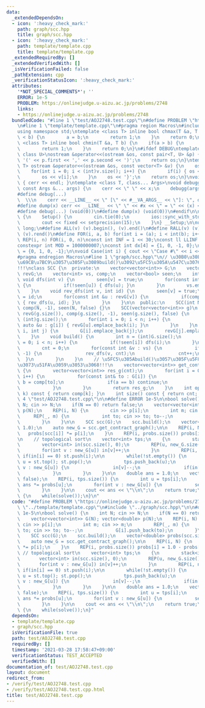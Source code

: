 ```yaml
---
data:
  _extendedDependsOn:
  - icon: ':heavy_check_mark:'
    path: graph/scc.hpp
    title: graph/scc.hpp
  - icon: ':heavy_check_mark:'
    path: template/template.cpp
    title: template/template.cpp
  _extendedRequiredBy: []
  _extendedVerifiedWith: []
  _isVerificationFailed: false
  _pathExtension: cpp
  _verificationStatusIcon: ':heavy_check_mark:'
  attributes:
    '*NOT_SPECIAL_COMMENTS*': ''
    ERROR: 1e-5
    PROBLEM: https://onlinejudge.u-aizu.ac.jp/problems/2748
    links:
    - https://onlinejudge.u-aizu.ac.jp/problems/2748
  bundledCode: "#line 1 \"test/AOJ2748.test.cpp\"\n#define PROBLEM \"https://onlinejudge.u-aizu.ac.jp/problems/2748\"\
    \n#line 1 \"template/template.cpp\"\n#pragma region Macros\n#include <bits/stdc++.h>\n\
    using namespace std;\ntemplate <class T> inline bool chmax(T &a, T b) {\n    if(a\
    \ < b) {\n        a = b;\n        return 1;\n    }\n    return 0;\n}\ntemplate\
    \ <class T> inline bool chmin(T &a, T b) {\n    if(a > b) {\n        a = b;\n\
    \        return 1;\n    }\n    return 0;\n}\n#ifdef DEBUG\ntemplate <class T,\
    \ class U>\nostream &operator<<(ostream &os, const pair<T, U> &p) {\n    os <<\
    \ '(' << p.first << ',' << p.second << ')';\n    return os;\n}\ntemplate <class\
    \ T> ostream &operator<<(ostream &os, const vector<T> &v) {\n    os << '{';\n\
    \    for(int i = 0; i < (int)v.size(); i++) {\n        if(i) { os << ','; }\n\
    \        os << v[i];\n    }\n    os << '}';\n    return os;\n}\nvoid debugg()\
    \ { cerr << endl; }\ntemplate <class T, class... Args>\nvoid debugg(const T &x,\
    \ const Args &... args) {\n    cerr << \" \" << x;\n    debugg(args...);\n}\n\
    #define debug(...)                                                           \
    \  \\\n    cerr << __LINE__ << \" [\" << #__VA_ARGS__ << \"]: \", debugg(__VA_ARGS__)\n\
    #define dump(x) cerr << __LINE__ << \" \" << #x << \" = \" << (x) << endl\n#else\n\
    #define debug(...) (void(0))\n#define dump(x) (void(0))\n#endif\n\nstruct Setup\
    \ {\n    Setup() {\n        cin.tie(0);\n        ios::sync_with_stdio(false);\n\
    \        cout << fixed << setprecision(15);\n    }\n} __Setup;\n\nusing ll = long\
    \ long;\n#define ALL(v) (v).begin(), (v).end()\n#define RALL(v) (v).rbegin(),\
    \ (v).rend()\n#define FOR(i, a, b) for(int i = (a); i < int(b); i++)\n#define\
    \ REP(i, n) FOR(i, 0, n)\nconst int INF = 1 << 30;\nconst ll LLINF = 1LL << 60;\n\
    constexpr int MOD = 1000000007;\nconst int dx[4] = {1, 0, -1, 0};\nconst int dy[4]\
    \ = {0, 1, 0, -1};\n\nvoid Case(int i) { cout << \"Case #\" << i << \": \"; }\n\
    #pragma endregion Macros\n#line 1 \"graph/scc.hpp\"\n// \u30B0\u30E9\u30D5\u3092\
    \u69CB\u7BC9\u3057\u305F\u3089build()\u3092\u5FC5\u305A\u547C\u3076\u3053\u3068\
    !!!\nclass SCC {\n  private:\n    vector<vector<int>> G;\n    vector<vector<int>>\
    \ revG;\n    vector<int> vs, comp;\n    vector<bool> seen;\n    int cnt;\n   \
    \ void dfs(int v) {\n        seen[v] = true;\n        for(const int &u : G[v])\
    \ {\n            if(!seen[u]) { dfs(u); }\n        }\n        vs.emplace_back(v);\n\
    \    }\n    void rev_dfs(int v, int id) {\n        seen[v] = true;\n        comp[v]\
    \ = id;\n        for(const int &u : revG[v]) {\n            if(comp[u] == -1)\
    \ { rev_dfs(u, id); }\n        }\n    }\n\n  public:\n    SCC(int N) : G(N), revG(N),\
    \ comp(N, -1), seen(N, false) {}\n    SCC(vector<vector<int>> g)\n        : G(g),\
    \ revG(g.size()), comp(g.size(), -1), seen(g.size(), false) {\n        int n =\
    \ (int)g.size();\n        for(int i = 0; i < n; i++) {\n            for(const\
    \ auto &u : g[i]) { revG[u].emplace_back(i); }\n        }\n    }\n    void add_edge(int\
    \ i, int j) {\n        G[i].emplace_back(j);\n        revG[j].emplace_back(i);\n\
    \    }\n    void build() {\n        int n = (int)G.size();\n        for(int i\
    \ = 0; i < n; i++) {\n            if(!seen[i]) dfs(i);\n        }\n        reverse(ALL(vs));\n\
    \        cnt = 0;\n        for(const int &v : vs) {\n            if(comp[v] ==\
    \ -1) {\n                rev_dfs(v, cnt);\n                cnt++;\n          \
    \  }\n        }\n    }\n    // \u5FC5\u305Abuild()\u3057\u305F\u5F8C\u306B\u547C\
    \u3073\u51FA\u3059\u3053\u3068!!!\n    vector<vector<int>> get_contract_graph()\
    \ {\n        vector<vector<int>> res_g(cnt);\n        for(int i = 0; i < int(G.size());\
    \ i++) {\n            for(const int& to : G[i]) {\n                int a = comp[i],\
    \ b = comp[to];\n                if(a == b) continue;\n                res_g[a].push_back(b);\n\
    \            }\n        }\n        return res_g;\n    }\n    int operator[](int\
    \ k) const { return comp[k]; }\n    int size() const { return cnt; }\n};\n#line\
    \ 4 \"test/AOJ2748.test.cpp\"\n\n#define ERROR 1e-5\n\nbool solve() {\n    int\
    \ N; cin >> N;\n    if(N == 0) return false;\n    vector<vector<int>> G(N); vector<double>\
    \ p(N);\n    REP(i, N) {\n        cin >> p[i];\n        int m; cin >> m;\n   \
    \     REP(_, m) {\n            int to; cin >> to; to--;\n            G[i].push_back(to);\n\
    \        }\n    }\n\n    SCC scc(G);\n    scc.build();\n    vector<double> probs(scc.size(),\
    \ 1.0);\n    auto new_G = scc.get_contract_graph();\n\n    REP(i, N) {\n     \
    \   probs[scc[i]] *= p[i];\n    }\n    REP(i, probs.size()) probs[i] = 1.0 - probs[i];\n\
    \n    // topological sort\n    vector<int> tps;\n    {\n        stack<int> st;\n\
    \        vector<int> in(scc.size(), 0);\n        REP(u, new_G.size()) {\n    \
    \        for(int v : new_G[u]) in[v]++;\n        }\n        REP(i, new_G.size())\
    \ if(in[i] == 0) st.push(i);\n\n        while(!st.empty()) {\n            int\
    \ u = st.top(); st.pop();\n            tps.push_back(u);\n            for(int\
    \ v : new_G[u]) {\n                in[v]--;\n                if(in[v] == 0) st.push(v);\n\
    \            }\n        }\n    }\n\n    double ans = 1.0;\n    vector<bool> seen(tps.size(),\
    \ false);\n    REP(i, tps.size()) {\n        int u = tps[i];\n        if(!seen[u])\
    \ ans *= probs[u];\n        for(int v : new_G[u]) {\n            seen[v] = true;\n\
    \        }\n    }\n\n    cout << ans << \"\\n\";\n    return true;\n}\n\nint main()\
    \ {\n    while(solve());\n}\n"
  code: "#define PROBLEM \"https://onlinejudge.u-aizu.ac.jp/problems/2748\"\n#include\
    \ \"../template/template.cpp\"\n#include \"../graph/scc.hpp\"\n\n#define ERROR\
    \ 1e-5\n\nbool solve() {\n    int N; cin >> N;\n    if(N == 0) return false;\n\
    \    vector<vector<int>> G(N); vector<double> p(N);\n    REP(i, N) {\n       \
    \ cin >> p[i];\n        int m; cin >> m;\n        REP(_, m) {\n            int\
    \ to; cin >> to; to--;\n            G[i].push_back(to);\n        }\n    }\n\n\
    \    SCC scc(G);\n    scc.build();\n    vector<double> probs(scc.size(), 1.0);\n\
    \    auto new_G = scc.get_contract_graph();\n\n    REP(i, N) {\n        probs[scc[i]]\
    \ *= p[i];\n    }\n    REP(i, probs.size()) probs[i] = 1.0 - probs[i];\n\n   \
    \ // topological sort\n    vector<int> tps;\n    {\n        stack<int> st;\n \
    \       vector<int> in(scc.size(), 0);\n        REP(u, new_G.size()) {\n     \
    \       for(int v : new_G[u]) in[v]++;\n        }\n        REP(i, new_G.size())\
    \ if(in[i] == 0) st.push(i);\n\n        while(!st.empty()) {\n            int\
    \ u = st.top(); st.pop();\n            tps.push_back(u);\n            for(int\
    \ v : new_G[u]) {\n                in[v]--;\n                if(in[v] == 0) st.push(v);\n\
    \            }\n        }\n    }\n\n    double ans = 1.0;\n    vector<bool> seen(tps.size(),\
    \ false);\n    REP(i, tps.size()) {\n        int u = tps[i];\n        if(!seen[u])\
    \ ans *= probs[u];\n        for(int v : new_G[u]) {\n            seen[v] = true;\n\
    \        }\n    }\n\n    cout << ans << \"\\n\";\n    return true;\n}\n\nint main()\
    \ {\n    while(solve());\n}"
  dependsOn:
  - template/template.cpp
  - graph/scc.hpp
  isVerificationFile: true
  path: test/AOJ2748.test.cpp
  requiredBy: []
  timestamp: '2021-03-28 17:58:47+09:00'
  verificationStatus: TEST_ACCEPTED
  verifiedWith: []
documentation_of: test/AOJ2748.test.cpp
layout: document
redirect_from:
- /verify/test/AOJ2748.test.cpp
- /verify/test/AOJ2748.test.cpp.html
title: test/AOJ2748.test.cpp
---
```

